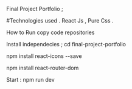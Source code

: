 Final Project Portfolio ; 

#Technologies used . 
React Js , Pure Css . 

How to Run 
copy code repositories 

Install independecies ;
cd final-project-portfolio 

npm install react-icons --save

npm install react-router-dom 

Start : npm run dev
